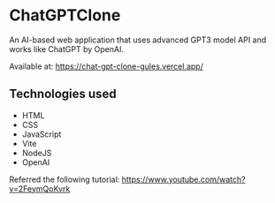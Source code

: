 # ChatGPTClone
An AI-based web application that uses advanced GPT3 model API and works like ChatGPT by OpenAI.

Available at: https://chat-gpt-clone-gules.vercel.app/

## Technologies used
- HTML
- CSS
- JavaScript
- Vite
- NodeJS
- OpenAI


Referred the following tutorial: https://www.youtube.com/watch?v=2FeymQoKvrk
